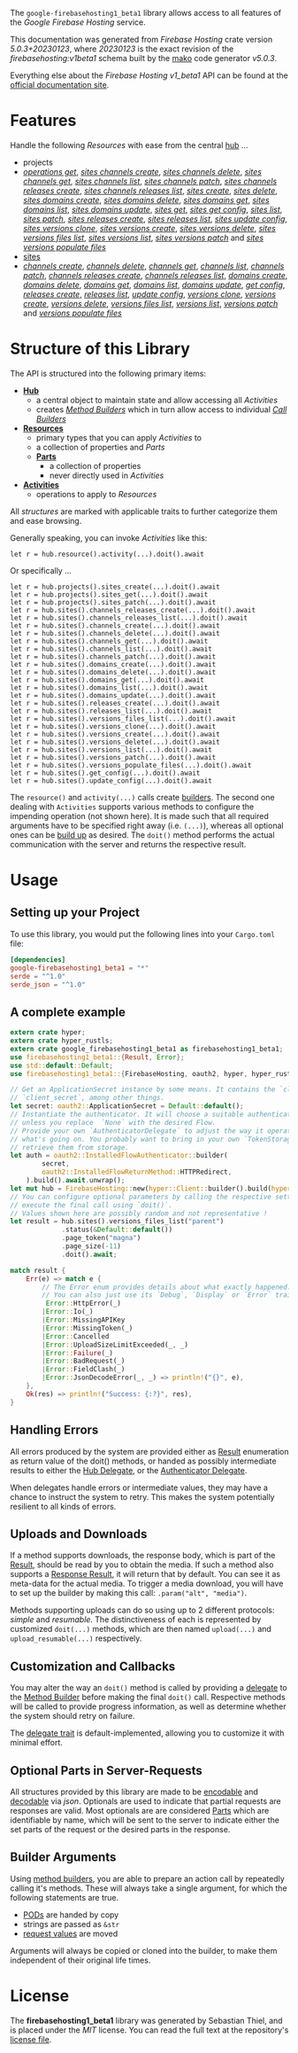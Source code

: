 <!---
DO NOT EDIT !
This file was generated automatically from 'src/generator/templates/api/README.md.mako'
DO NOT EDIT !
-->
The `google-firebasehosting1_beta1` library allows access to all features of the *Google Firebase Hosting* service.

This documentation was generated from *Firebase Hosting* crate version *5.0.3+20230123*, where *20230123* is the exact revision of the *firebasehosting:v1beta1* schema built by the [mako](http://www.makotemplates.org/) code generator *v5.0.3*.

Everything else about the *Firebase Hosting* *v1_beta1* API can be found at the
[official documentation site](https://firebase.google.com/docs/hosting/).
# Features

Handle the following *Resources* with ease from the central [hub](https://docs.rs/google-firebasehosting1_beta1/5.0.3+20230123/google_firebasehosting1_beta1/FirebaseHosting) ...

* projects
 * [*operations get*](https://docs.rs/google-firebasehosting1_beta1/5.0.3+20230123/google_firebasehosting1_beta1/api::ProjectOperationGetCall), [*sites channels create*](https://docs.rs/google-firebasehosting1_beta1/5.0.3+20230123/google_firebasehosting1_beta1/api::ProjectSiteChannelCreateCall), [*sites channels delete*](https://docs.rs/google-firebasehosting1_beta1/5.0.3+20230123/google_firebasehosting1_beta1/api::ProjectSiteChannelDeleteCall), [*sites channels get*](https://docs.rs/google-firebasehosting1_beta1/5.0.3+20230123/google_firebasehosting1_beta1/api::ProjectSiteChannelGetCall), [*sites channels list*](https://docs.rs/google-firebasehosting1_beta1/5.0.3+20230123/google_firebasehosting1_beta1/api::ProjectSiteChannelListCall), [*sites channels patch*](https://docs.rs/google-firebasehosting1_beta1/5.0.3+20230123/google_firebasehosting1_beta1/api::ProjectSiteChannelPatchCall), [*sites channels releases create*](https://docs.rs/google-firebasehosting1_beta1/5.0.3+20230123/google_firebasehosting1_beta1/api::ProjectSiteChannelReleaseCreateCall), [*sites channels releases list*](https://docs.rs/google-firebasehosting1_beta1/5.0.3+20230123/google_firebasehosting1_beta1/api::ProjectSiteChannelReleaseListCall), [*sites create*](https://docs.rs/google-firebasehosting1_beta1/5.0.3+20230123/google_firebasehosting1_beta1/api::ProjectSiteCreateCall), [*sites delete*](https://docs.rs/google-firebasehosting1_beta1/5.0.3+20230123/google_firebasehosting1_beta1/api::ProjectSiteDeleteCall), [*sites domains create*](https://docs.rs/google-firebasehosting1_beta1/5.0.3+20230123/google_firebasehosting1_beta1/api::ProjectSiteDomainCreateCall), [*sites domains delete*](https://docs.rs/google-firebasehosting1_beta1/5.0.3+20230123/google_firebasehosting1_beta1/api::ProjectSiteDomainDeleteCall), [*sites domains get*](https://docs.rs/google-firebasehosting1_beta1/5.0.3+20230123/google_firebasehosting1_beta1/api::ProjectSiteDomainGetCall), [*sites domains list*](https://docs.rs/google-firebasehosting1_beta1/5.0.3+20230123/google_firebasehosting1_beta1/api::ProjectSiteDomainListCall), [*sites domains update*](https://docs.rs/google-firebasehosting1_beta1/5.0.3+20230123/google_firebasehosting1_beta1/api::ProjectSiteDomainUpdateCall), [*sites get*](https://docs.rs/google-firebasehosting1_beta1/5.0.3+20230123/google_firebasehosting1_beta1/api::ProjectSiteGetCall), [*sites get config*](https://docs.rs/google-firebasehosting1_beta1/5.0.3+20230123/google_firebasehosting1_beta1/api::ProjectSiteGetConfigCall), [*sites list*](https://docs.rs/google-firebasehosting1_beta1/5.0.3+20230123/google_firebasehosting1_beta1/api::ProjectSiteListCall), [*sites patch*](https://docs.rs/google-firebasehosting1_beta1/5.0.3+20230123/google_firebasehosting1_beta1/api::ProjectSitePatchCall), [*sites releases create*](https://docs.rs/google-firebasehosting1_beta1/5.0.3+20230123/google_firebasehosting1_beta1/api::ProjectSiteReleaseCreateCall), [*sites releases list*](https://docs.rs/google-firebasehosting1_beta1/5.0.3+20230123/google_firebasehosting1_beta1/api::ProjectSiteReleaseListCall), [*sites update config*](https://docs.rs/google-firebasehosting1_beta1/5.0.3+20230123/google_firebasehosting1_beta1/api::ProjectSiteUpdateConfigCall), [*sites versions clone*](https://docs.rs/google-firebasehosting1_beta1/5.0.3+20230123/google_firebasehosting1_beta1/api::ProjectSiteVersionCloneCall), [*sites versions create*](https://docs.rs/google-firebasehosting1_beta1/5.0.3+20230123/google_firebasehosting1_beta1/api::ProjectSiteVersionCreateCall), [*sites versions delete*](https://docs.rs/google-firebasehosting1_beta1/5.0.3+20230123/google_firebasehosting1_beta1/api::ProjectSiteVersionDeleteCall), [*sites versions files list*](https://docs.rs/google-firebasehosting1_beta1/5.0.3+20230123/google_firebasehosting1_beta1/api::ProjectSiteVersionFileListCall), [*sites versions list*](https://docs.rs/google-firebasehosting1_beta1/5.0.3+20230123/google_firebasehosting1_beta1/api::ProjectSiteVersionListCall), [*sites versions patch*](https://docs.rs/google-firebasehosting1_beta1/5.0.3+20230123/google_firebasehosting1_beta1/api::ProjectSiteVersionPatchCall) and [*sites versions populate files*](https://docs.rs/google-firebasehosting1_beta1/5.0.3+20230123/google_firebasehosting1_beta1/api::ProjectSiteVersionPopulateFileCall)
* [sites](https://docs.rs/google-firebasehosting1_beta1/5.0.3+20230123/google_firebasehosting1_beta1/api::Site)
 * [*channels create*](https://docs.rs/google-firebasehosting1_beta1/5.0.3+20230123/google_firebasehosting1_beta1/api::SiteChannelCreateCall), [*channels delete*](https://docs.rs/google-firebasehosting1_beta1/5.0.3+20230123/google_firebasehosting1_beta1/api::SiteChannelDeleteCall), [*channels get*](https://docs.rs/google-firebasehosting1_beta1/5.0.3+20230123/google_firebasehosting1_beta1/api::SiteChannelGetCall), [*channels list*](https://docs.rs/google-firebasehosting1_beta1/5.0.3+20230123/google_firebasehosting1_beta1/api::SiteChannelListCall), [*channels patch*](https://docs.rs/google-firebasehosting1_beta1/5.0.3+20230123/google_firebasehosting1_beta1/api::SiteChannelPatchCall), [*channels releases create*](https://docs.rs/google-firebasehosting1_beta1/5.0.3+20230123/google_firebasehosting1_beta1/api::SiteChannelReleaseCreateCall), [*channels releases list*](https://docs.rs/google-firebasehosting1_beta1/5.0.3+20230123/google_firebasehosting1_beta1/api::SiteChannelReleaseListCall), [*domains create*](https://docs.rs/google-firebasehosting1_beta1/5.0.3+20230123/google_firebasehosting1_beta1/api::SiteDomainCreateCall), [*domains delete*](https://docs.rs/google-firebasehosting1_beta1/5.0.3+20230123/google_firebasehosting1_beta1/api::SiteDomainDeleteCall), [*domains get*](https://docs.rs/google-firebasehosting1_beta1/5.0.3+20230123/google_firebasehosting1_beta1/api::SiteDomainGetCall), [*domains list*](https://docs.rs/google-firebasehosting1_beta1/5.0.3+20230123/google_firebasehosting1_beta1/api::SiteDomainListCall), [*domains update*](https://docs.rs/google-firebasehosting1_beta1/5.0.3+20230123/google_firebasehosting1_beta1/api::SiteDomainUpdateCall), [*get config*](https://docs.rs/google-firebasehosting1_beta1/5.0.3+20230123/google_firebasehosting1_beta1/api::SiteGetConfigCall), [*releases create*](https://docs.rs/google-firebasehosting1_beta1/5.0.3+20230123/google_firebasehosting1_beta1/api::SiteReleaseCreateCall), [*releases list*](https://docs.rs/google-firebasehosting1_beta1/5.0.3+20230123/google_firebasehosting1_beta1/api::SiteReleaseListCall), [*update config*](https://docs.rs/google-firebasehosting1_beta1/5.0.3+20230123/google_firebasehosting1_beta1/api::SiteUpdateConfigCall), [*versions clone*](https://docs.rs/google-firebasehosting1_beta1/5.0.3+20230123/google_firebasehosting1_beta1/api::SiteVersionCloneCall), [*versions create*](https://docs.rs/google-firebasehosting1_beta1/5.0.3+20230123/google_firebasehosting1_beta1/api::SiteVersionCreateCall), [*versions delete*](https://docs.rs/google-firebasehosting1_beta1/5.0.3+20230123/google_firebasehosting1_beta1/api::SiteVersionDeleteCall), [*versions files list*](https://docs.rs/google-firebasehosting1_beta1/5.0.3+20230123/google_firebasehosting1_beta1/api::SiteVersionFileListCall), [*versions list*](https://docs.rs/google-firebasehosting1_beta1/5.0.3+20230123/google_firebasehosting1_beta1/api::SiteVersionListCall), [*versions patch*](https://docs.rs/google-firebasehosting1_beta1/5.0.3+20230123/google_firebasehosting1_beta1/api::SiteVersionPatchCall) and [*versions populate files*](https://docs.rs/google-firebasehosting1_beta1/5.0.3+20230123/google_firebasehosting1_beta1/api::SiteVersionPopulateFileCall)




# Structure of this Library

The API is structured into the following primary items:

* **[Hub](https://docs.rs/google-firebasehosting1_beta1/5.0.3+20230123/google_firebasehosting1_beta1/FirebaseHosting)**
    * a central object to maintain state and allow accessing all *Activities*
    * creates [*Method Builders*](https://docs.rs/google-firebasehosting1_beta1/5.0.3+20230123/google_firebasehosting1_beta1/client::MethodsBuilder) which in turn
      allow access to individual [*Call Builders*](https://docs.rs/google-firebasehosting1_beta1/5.0.3+20230123/google_firebasehosting1_beta1/client::CallBuilder)
* **[Resources](https://docs.rs/google-firebasehosting1_beta1/5.0.3+20230123/google_firebasehosting1_beta1/client::Resource)**
    * primary types that you can apply *Activities* to
    * a collection of properties and *Parts*
    * **[Parts](https://docs.rs/google-firebasehosting1_beta1/5.0.3+20230123/google_firebasehosting1_beta1/client::Part)**
        * a collection of properties
        * never directly used in *Activities*
* **[Activities](https://docs.rs/google-firebasehosting1_beta1/5.0.3+20230123/google_firebasehosting1_beta1/client::CallBuilder)**
    * operations to apply to *Resources*

All *structures* are marked with applicable traits to further categorize them and ease browsing.

Generally speaking, you can invoke *Activities* like this:

```Rust,ignore
let r = hub.resource().activity(...).doit().await
```

Or specifically ...

```ignore
let r = hub.projects().sites_create(...).doit().await
let r = hub.projects().sites_get(...).doit().await
let r = hub.projects().sites_patch(...).doit().await
let r = hub.sites().channels_releases_create(...).doit().await
let r = hub.sites().channels_releases_list(...).doit().await
let r = hub.sites().channels_create(...).doit().await
let r = hub.sites().channels_delete(...).doit().await
let r = hub.sites().channels_get(...).doit().await
let r = hub.sites().channels_list(...).doit().await
let r = hub.sites().channels_patch(...).doit().await
let r = hub.sites().domains_create(...).doit().await
let r = hub.sites().domains_delete(...).doit().await
let r = hub.sites().domains_get(...).doit().await
let r = hub.sites().domains_list(...).doit().await
let r = hub.sites().domains_update(...).doit().await
let r = hub.sites().releases_create(...).doit().await
let r = hub.sites().releases_list(...).doit().await
let r = hub.sites().versions_files_list(...).doit().await
let r = hub.sites().versions_clone(...).doit().await
let r = hub.sites().versions_create(...).doit().await
let r = hub.sites().versions_delete(...).doit().await
let r = hub.sites().versions_list(...).doit().await
let r = hub.sites().versions_patch(...).doit().await
let r = hub.sites().versions_populate_files(...).doit().await
let r = hub.sites().get_config(...).doit().await
let r = hub.sites().update_config(...).doit().await
```

The `resource()` and `activity(...)` calls create [builders][builder-pattern]. The second one dealing with `Activities`
supports various methods to configure the impending operation (not shown here). It is made such that all required arguments have to be
specified right away (i.e. `(...)`), whereas all optional ones can be [build up][builder-pattern] as desired.
The `doit()` method performs the actual communication with the server and returns the respective result.

# Usage

## Setting up your Project

To use this library, you would put the following lines into your `Cargo.toml` file:

```toml
[dependencies]
google-firebasehosting1_beta1 = "*"
serde = "^1.0"
serde_json = "^1.0"
```

## A complete example

```Rust
extern crate hyper;
extern crate hyper_rustls;
extern crate google_firebasehosting1_beta1 as firebasehosting1_beta1;
use firebasehosting1_beta1::{Result, Error};
use std::default::Default;
use firebasehosting1_beta1::{FirebaseHosting, oauth2, hyper, hyper_rustls, chrono, FieldMask};

// Get an ApplicationSecret instance by some means. It contains the `client_id` and
// `client_secret`, among other things.
let secret: oauth2::ApplicationSecret = Default::default();
// Instantiate the authenticator. It will choose a suitable authentication flow for you,
// unless you replace  `None` with the desired Flow.
// Provide your own `AuthenticatorDelegate` to adjust the way it operates and get feedback about
// what's going on. You probably want to bring in your own `TokenStorage` to persist tokens and
// retrieve them from storage.
let auth = oauth2::InstalledFlowAuthenticator::builder(
        secret,
        oauth2::InstalledFlowReturnMethod::HTTPRedirect,
    ).build().await.unwrap();
let mut hub = FirebaseHosting::new(hyper::Client::builder().build(hyper_rustls::HttpsConnectorBuilder::new().with_native_roots().https_or_http().enable_http1().build()), auth);
// You can configure optional parameters by calling the respective setters at will, and
// execute the final call using `doit()`.
// Values shown here are possibly random and not representative !
let result = hub.sites().versions_files_list("parent")
             .status(&Default::default())
             .page_token("magna")
             .page_size(-11)
             .doit().await;

match result {
    Err(e) => match e {
        // The Error enum provides details about what exactly happened.
        // You can also just use its `Debug`, `Display` or `Error` traits
         Error::HttpError(_)
        |Error::Io(_)
        |Error::MissingAPIKey
        |Error::MissingToken(_)
        |Error::Cancelled
        |Error::UploadSizeLimitExceeded(_, _)
        |Error::Failure(_)
        |Error::BadRequest(_)
        |Error::FieldClash(_)
        |Error::JsonDecodeError(_, _) => println!("{}", e),
    },
    Ok(res) => println!("Success: {:?}", res),
}

```
## Handling Errors

All errors produced by the system are provided either as [Result](https://docs.rs/google-firebasehosting1_beta1/5.0.3+20230123/google_firebasehosting1_beta1/client::Result) enumeration as return value of
the doit() methods, or handed as possibly intermediate results to either the
[Hub Delegate](https://docs.rs/google-firebasehosting1_beta1/5.0.3+20230123/google_firebasehosting1_beta1/client::Delegate), or the [Authenticator Delegate](https://docs.rs/yup-oauth2/*/yup_oauth2/trait.AuthenticatorDelegate.html).

When delegates handle errors or intermediate values, they may have a chance to instruct the system to retry. This
makes the system potentially resilient to all kinds of errors.

## Uploads and Downloads
If a method supports downloads, the response body, which is part of the [Result](https://docs.rs/google-firebasehosting1_beta1/5.0.3+20230123/google_firebasehosting1_beta1/client::Result), should be
read by you to obtain the media.
If such a method also supports a [Response Result](https://docs.rs/google-firebasehosting1_beta1/5.0.3+20230123/google_firebasehosting1_beta1/client::ResponseResult), it will return that by default.
You can see it as meta-data for the actual media. To trigger a media download, you will have to set up the builder by making
this call: `.param("alt", "media")`.

Methods supporting uploads can do so using up to 2 different protocols:
*simple* and *resumable*. The distinctiveness of each is represented by customized
`doit(...)` methods, which are then named `upload(...)` and `upload_resumable(...)` respectively.

## Customization and Callbacks

You may alter the way an `doit()` method is called by providing a [delegate](https://docs.rs/google-firebasehosting1_beta1/5.0.3+20230123/google_firebasehosting1_beta1/client::Delegate) to the
[Method Builder](https://docs.rs/google-firebasehosting1_beta1/5.0.3+20230123/google_firebasehosting1_beta1/client::CallBuilder) before making the final `doit()` call.
Respective methods will be called to provide progress information, as well as determine whether the system should
retry on failure.

The [delegate trait](https://docs.rs/google-firebasehosting1_beta1/5.0.3+20230123/google_firebasehosting1_beta1/client::Delegate) is default-implemented, allowing you to customize it with minimal effort.

## Optional Parts in Server-Requests

All structures provided by this library are made to be [encodable](https://docs.rs/google-firebasehosting1_beta1/5.0.3+20230123/google_firebasehosting1_beta1/client::RequestValue) and
[decodable](https://docs.rs/google-firebasehosting1_beta1/5.0.3+20230123/google_firebasehosting1_beta1/client::ResponseResult) via *json*. Optionals are used to indicate that partial requests are responses
are valid.
Most optionals are are considered [Parts](https://docs.rs/google-firebasehosting1_beta1/5.0.3+20230123/google_firebasehosting1_beta1/client::Part) which are identifiable by name, which will be sent to
the server to indicate either the set parts of the request or the desired parts in the response.

## Builder Arguments

Using [method builders](https://docs.rs/google-firebasehosting1_beta1/5.0.3+20230123/google_firebasehosting1_beta1/client::CallBuilder), you are able to prepare an action call by repeatedly calling it's methods.
These will always take a single argument, for which the following statements are true.

* [PODs][wiki-pod] are handed by copy
* strings are passed as `&str`
* [request values](https://docs.rs/google-firebasehosting1_beta1/5.0.3+20230123/google_firebasehosting1_beta1/client::RequestValue) are moved

Arguments will always be copied or cloned into the builder, to make them independent of their original life times.

[wiki-pod]: http://en.wikipedia.org/wiki/Plain_old_data_structure
[builder-pattern]: http://en.wikipedia.org/wiki/Builder_pattern
[google-go-api]: https://github.com/google/google-api-go-client

# License
The **firebasehosting1_beta1** library was generated by Sebastian Thiel, and is placed
under the *MIT* license.
You can read the full text at the repository's [license file][repo-license].

[repo-license]: https://github.com/Byron/google-apis-rsblob/main/LICENSE.md

